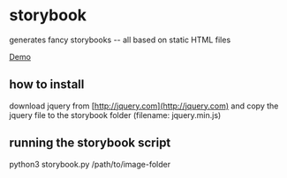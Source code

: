 # storybook
generates fancy storybooks -- all based on static HTML files

[Demo](https://mtill.github.io/storybook/Demo/index.html)


## how to install
download jquery from [http://jquery.com](http://jquery.com) and copy the jquery file to the storybook folder (filename: jquery.min.js)

## running the storybook script
python3 storybook.py /path/to/image-folder

